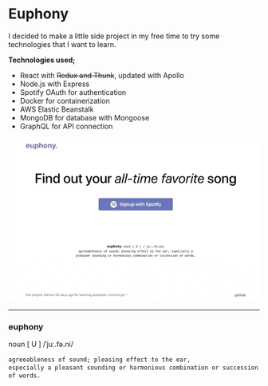 # Euphony

I decided to make a little side project in my free time to try some technologies that I want to learn.

**Technologies used;**
- React with ~~Redux and Thunk~~, updated with Apollo
- Node.js with Express
- Spotify OAuth for authentication
- Docker for containerization
- AWS Elastic Beanstalk
- MongoDB for database with Mongoose
- GraphQL for API connection

![Scheme](client/public/assets/images/demo.gif)

---

### euphony 
noun [ U ] /ˈjuː.fə.ni/

```
agreeableness of sound; pleasing effect to the ear, 
especially a pleasant sounding or harmonious combination or succession of words.
```
